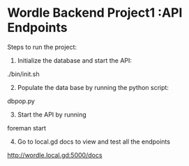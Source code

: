 # Wordle Backend Project1 :API Endpoints

Steps to run the project:

1. Initialize the database and start the API:

./bin/init.sh

2. Populate the data base by running the python script:

dbpop.py

3. Start the API by running

foreman start

4. Go to local.gd docs to view and test all the endpoints

 http://wordle.local.gd:5000/docs





